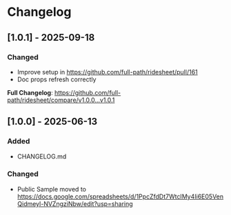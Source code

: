 # Changelog

## [1.0.1] - 2025-09-18

### Changed
* Improve setup in https://github.com/full-path/ridesheet/pull/161
* Doc props refresh correctly

**Full Changelog**: https://github.com/full-path/ridesheet/compare/v1.0.0...v1.0.1

## [1.0.0] - 2025-06-13

### Added
- CHANGELOG.md

### Changed
- Public Sample moved to https://docs.google.com/spreadsheets/d/1PpcZfdDt7WtcIMy4Ii6E05VenQidmeyl-NVZngziNbw/edit?usp=sharing